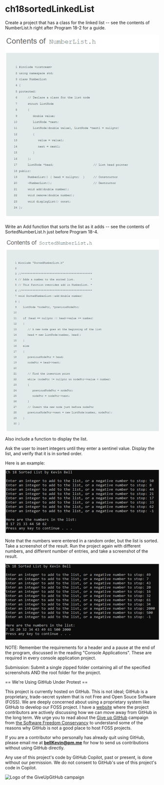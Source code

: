 # ch18sortedLinkedList

Create a project that has a class for the linked list -- see the contents of NumberList.h right after Program 18-2 for a guide. 

![p](https://github.com/bell-kevin/ch18sortedLinkedList/blob/main/b740adea-2a65-4dd2-9f35-67b29560ee06.png)

Write an Add function that sorts the list as it adds -- see the contents of SortedNumberList.h just before Program 18-4. 

![o](https://github.com/bell-kevin/ch18sortedLinkedList/blob/main/fe6ffa45-7d99-4226-b22e-e6700740a080.png)

Also include a function to display the list. 

Ask the user to insert integers until they enter a sentinel value. Display the list, and verify that it is in sorted order.

Here is an example:

![ch18-sortList.PNG](https://github.com/bell-kevin/ch18sortedLinkedList/blob/main/ch18sortedLinkedList/sortedList.PNG)

Note that the numbers were entered in a random order, but the list is sorted. Take a screenshot of the result. Run the project again with different numbers, and different number of entries, and take a screenshot of the result.

 ![i](https://github.com/bell-kevin/ch18sortedLinkedList/blob/main/ch18sortedLinkedList/sortedList2.PNG)

NOTE: Remember the requirements for a header and a pause at the end of the program, discussed in the reading "Console Applications". These are required in every console application project.

Submission: Submit a single zipped folder containing all of the specified screenshots AND the root folder for the project.

== We're Using GitHub Under Protest ==

This project is currently hosted on GitHub.  This is not ideal; GitHub is a
proprietary, trade-secret system that is not Free and Open Souce Software
(FOSS).  We are deeply concerned about using a proprietary system like GitHub
to develop our FOSS project. I have a [website](https://bellKevin.me) where the
project contributors are actively discussing how we can move away from GitHub
in the long term.  We urge you to read about the [Give up GitHub](https://GiveUpGitHub.org) campaign 
from [the Software Freedom Conservancy](https://sfconservancy.org) to understand some of the reasons why GitHub is not 
a good place to host FOSS projects.

If you are a contributor who personally has already quit using GitHub, please
email me at **bellKevin@pm.me** for how to send us contributions without
using GitHub directly.

Any use of this project's code by GitHub Copilot, past or present, is done
without our permission.  We do not consent to GitHub's use of this project's
code in Copilot.

![Logo of the GiveUpGitHub campaign](https://sfconservancy.org/img/GiveUpGitHub.png)
